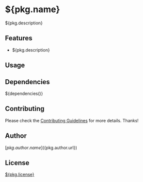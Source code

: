 <!-- prettier-ignore-start -->
# ${pkg.name}

${pkg.description}

## Features

- ${pkg.description}

## Usage

## Dependencies

${dependencies()}

## Contributing

Please check the [Contributing Guidelines](contributing.md) for more details. Thanks!

## Author

[${pkg.author.name}](${pkg.author.url})

## License

[${pkg.license}](LICENSE)
<!-- prettier-ignore-end -->

